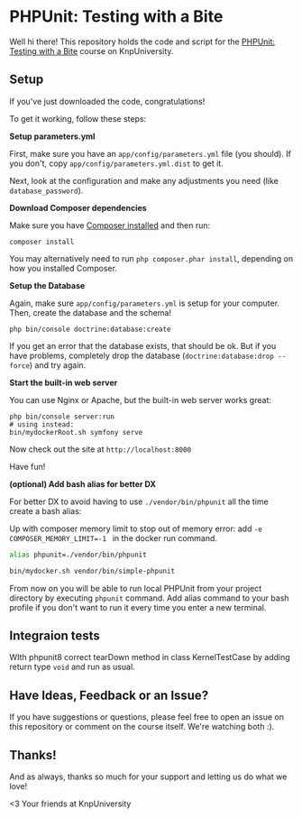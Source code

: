 # PHPUnit: Testing with a Bite

Well hi there! This repository holds the code and script
for the [PHPUnit: Testing with a Bite](https://knpuniversity.com/screencast/phpunit) course on KnpUniversity.

## Setup

If you've just downloaded the code, congratulations!

To get it working, follow these steps:

**Setup parameters.yml**

First, make sure you have an `app/config/parameters.yml`
file (you should). If you don't, copy `app/config/parameters.yml.dist`
to get it.

Next, look at the configuration and make any adjustments you
need (like `database_password`).

**Download Composer dependencies**

Make sure you have [Composer installed](https://getcomposer.org/download/)
and then run:

```
composer install
```

You may alternatively need to run `php composer.phar install`, depending
on how you installed Composer.

**Setup the Database**

Again, make sure `app/config/parameters.yml` is setup
for your computer. Then, create the database and the
schema!

```
php bin/console doctrine:database:create
```

If you get an error that the database exists, that should
be ok. But if you have problems, completely drop the
database (`doctrine:database:drop --force`) and try again.

**Start the built-in web server**

You can use Nginx or Apache, but the built-in web server works
great:

```
php bin/console server:run
# using instead:
bin/mydockerRoot.sh symfony serve
```

Now check out the site at `http://localhost:8000`

Have fun!

**(optional) Add bash alias for better DX**

For better DX to avoid having to use `./vendor/bin/phpunit` all the time create a bash alias:

Up with composer memory limit to stop out of memory error: add `-e COMPOSER_MEMORY_LIMIT=-1 `
in the docker run command.

```bash  
alias phpunit=./vendor/bin/phpunit

bin/mydocker.sh vendor/bin/simple-phpunit

```

From now on you will be able to run local PHPUnit from your project directory by executing `phpunit` command. Add alias command to your bash profile if you don't want to run it every time you enter a new terminal.
## Integraion tests
WIth phpunit8 correct tearDown method in class KernelTestCase by adding return type `void` and run as usual.

## Have Ideas, Feedback or an Issue?

If you have suggestions or questions, please feel free to
open an issue on this repository or comment on the course
itself. We're watching both :).

## Thanks!

And as always, thanks so much for your support and letting
us do what we love!

<3 Your friends at KnpUniversity
